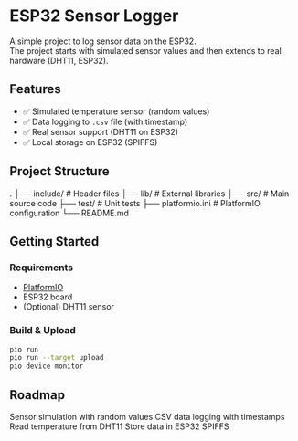 # ESP32 Sensor Logger

A simple project to log sensor data on the ESP32.  
The project starts with simulated sensor values and then extends to real hardware (DHT11, ESP32).

## Features

- ✅ Simulated temperature sensor (random values)
- ✅ Data logging to `.csv` file (with timestamp)
- ✅ Real sensor support (DHT11 on ESP32)
- ✅ Local storage on ESP32 (SPIFFS)

## Project Structure
.
├── include/ # Header files
├── lib/ # External libraries
├── src/ # Main source code
├── test/ # Unit tests
├── platformio.ini # PlatformIO configuration
└── README.md


## Getting Started

### Requirements
- [PlatformIO](https://platformio.org/)  
- ESP32 board  
- (Optional) DHT11 sensor  

### Build & Upload
```bash
pio run
pio run --target upload
pio device monitor
``` 

## Roadmap

 Sensor simulation with random values
 CSV data logging with timestamps
 Read temperature from DHT11
 Store data in ESP32 SPIFFS
